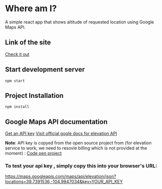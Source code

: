 # Where am I?
A simple react app that shows altitude of requested location using Google Maps API. 

## Link of the site
[Check it out](https://show-my-altitude.netlify.app/)

## Start development server
```
npm start
```

## Project Installation
```
npm install
```

## Google Maps API documentation

[Get an API key](https://developers.google.com/maps/documentation/javascript/get-api-key)
[Visit official gogle docs for elevation API](https://developers.google.com/maps/documentation/javascript/elevation)

**Note**: API key is copyed from the open source project from (for elevation service to work, we need to resovle billing which is not provided at the moment) :
[Code pen project](https://codepen.io/joncar11/pen/xXoGwr)

### To test your api key , simply copy this into your browser's URL:
https://maps.googleapis.com/maps/api/elevation/json?locations=39.7391536,-104.9847034&key=YOUR_API_KEY